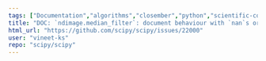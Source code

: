 ```yaml
---
tags: ["Documentation","algorithms","closember","python","scientific-computing","scipy","scipy.ndimage"]
title: "DOC: `ndimage.median_filter`: document behaviour with `nan`s or even `size`"
html_url: "https://github.com/scipy/scipy/issues/22000"
user: "vineet-ks"
repo: "scipy/scipy"
---
```


